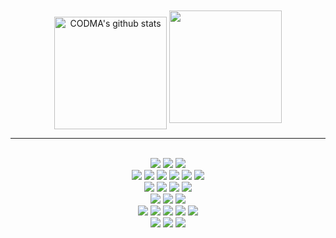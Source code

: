 <div align="center">
 <span>
  <a href="https://github.com/codma1123"><img align="center" style="height:180px; margin-top:20px;" src="https://github-readme-stats.vercel.app/api?username=codma1123&show_icons=true&include_all_commits=true&theme=transparent&hide_border=true" alt="CODMA's github stats" /></a>  
 </span>
 <span>
  <a href="https://github.com/codma1123"><img align="center" style="height:180px" src="https://github-readme-stats.vercel.app/api/top-langs/?username=codma1123&layout=compact&theme=transparent&hide_border=true" /></a>   
 </span>
  
  
  
  
  
  ---
  <br/>
  
  <img src="https://img.shields.io/badge/HTML-E34F26?style=flat-square&logo=HTML5&logoColor=white"/>
  <img src="https://img.shields.io/badge/CSS-FFA500?style=flat-square&logo=CSS3&logoColor=white"/>
  <img src="https://img.shields.io/badge/SCSS-CC6699?style=flat-square&logo=CSS3&logoColor=white"/> 
 
  <br />
 
  <img src="https://img.shields.io/badge/JavaScript-F7DF1E?style=flat-square&logo=javascript&logoColor=white"/>
  <img src="https://img.shields.io/badge/TypeScript-3178C6?style=flat-square&logo=typeScript&logoColor=white"/>
  <img src="https://img.shields.io/badge/Vue.js-4FC08D?style=flat-square&logo=vue.js&logoColor=white"/>
  <img src="https://img.shields.io/badge/Nuxt.js-00DC82?style=flat-square&logo=nuxt.js&logoColor=white"/>
  <img src="https://img.shields.io/badge/Vuetify-1867C0?style=flat-square&logo=Vuetify&logoColor=white"/>
  <img src="https://img.shields.io/badge/React-61DAFB?style=flat-square&logo=react&logoColor=white"/>
 
  <br />
 
  <img src="https://img.shields.io/badge/Pinia-yellow?style=flat-square&logoColor=white"/>
  <img src="https://img.shields.io/badge/Vuex-4FC08D?style=flat-square&logo=vuex&logoColor=white"/>
  <img src="https://img.shields.io/badge/Axios-5A29E4?style=flat-square&logo=axios&logoColor=white"/>
  <img src="https://img.shields.io/badge/Chart.js-FF6384?style=flat-square&logo=chart.js&logoColor=white"/>
 
  <br />
 
  <img src="https://img.shields.io/badge/npm-CB3837?style=flat-square&logo=npm&logoColor=white"/>
  <img src="https://img.shields.io/badge/Vite-646CFF?style=flat-square&logo=vite&logoColor=white"/>
  <img src="https://img.shields.io/badge/Webpack-8DD6F9?style=flat-square&logo=webpack&logoColor=white"/>
 
  <br />
 
  <img src="https://img.shields.io/badge/Docker-2496ED?style=flat-square&logo=docker&logoColor=white"/>
  <img src="https://img.shields.io/badge/Redmine-B32024?style=flat-square&logo=redmine&logoColor=white"/>
  <img src="https://img.shields.io/badge/Slack-4A154B?style=flat-square&logo=slack&logoColor=white"/>
  <img src="https://img.shields.io/badge/Github-181717?style=flat-square&logo=github&logoColor=white"/>
  <img src="https://img.shields.io/badge/GitLab-FC6D26?style=flat-square&logo=gitlab&logoColor=white"/>
 
  <br />
  <img src="https://img.shields.io/badge/Amazon AWS-232F3E?style=flat-square&logo=amazonaws&logoColor=white"/>
  <img src="https://img.shields.io/badge/Amazon S3-569A31?style=flat-square&logo=amazons3&logoColor=white"/>
 <img src="https://img.shields.io/badge/Amazon CloudFront-527FFF?style=flat-square"/>
 
 
  
 </div> 
  






